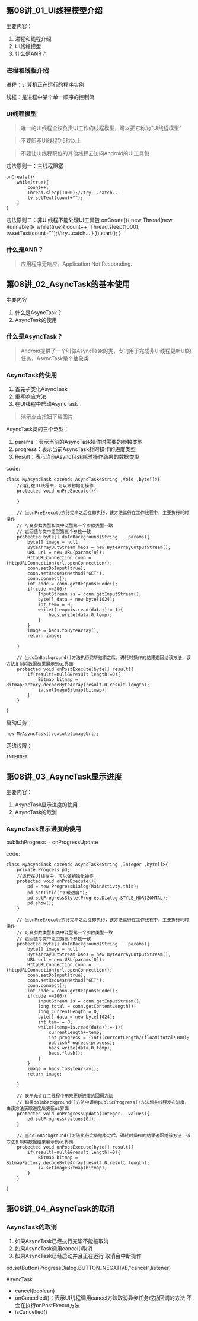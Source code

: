## 第08讲_01_UI线程模型介绍

主要内容：

1. 进程和线程介绍
2. UI线程模型
3. 什么是ANR？


### 进程和线程介绍

进程：计算机正在运行的程序实例

线程：是进程中某个单一顺序的控制流

### UI线程模型

> 唯一的UI线程全权负责UI工作的线程模型，可以把它称为“UI线程模型”

> 不要阻塞UI线程到5秒以上

> 不要让UI线程职位的其他线程去访问Android的UI工具包



违法原则一：主线程阻塞

	onCreate(){
		while(true){
			count++;
			Thread.sleep(1000);//try...catch...
			tv.setText(count+"");
		}
	}


违法原则二：非UI线程不能处理UI工具包
	onCreate(){
		 new Thread(new Runnable(){
			while(true){
				count++;
				Thread.sleep(1000);
				tv.setText(count+"");//try...catch...
			}
		}).start();
	}

### 什么是ANR？

> 应用程序无响应。Application Not Responding.

## 第08讲_02_AsyncTask的基本使用

主要内容

1. 什么是AsyncTask？
2. AsyncTask的使用


### 什么是AsyncTask？

> Android提供了一个叫做AsyncTask的类，专门用于完成非UI线程更新UI的任务，AsyncTask是个抽象类

### AsyncTask的使用

1. 首先子类化AsyncTask
2. 重写响应方法
3. 在UI线程中启动AsyncTask


> 演示点击按钮下载图片




AsyncTask类的三个泛型：

1. params：表示当前的AsyncTask操作时需要的参数类型
2. progress：表示当前AsyncTask耗时操作的进度类型
3. Result：表示当前AsyncTask耗时操作结果的数据类型


code:

	class MyAsyncTask extends AsyncTask<String ,Void ,byte[]>{
		//运行在UI线程中，可以做初始化操作
		protected void onPreExecute(){
			
		}
	
		// 当onPreExecute执行完毕之后立即执行，该方法运行在工作线程中，主要执行耗时操作
		// 可变参数类型和类中泛型第一个参数类型一致
		// 返回值与类中泛型第三个参数一致
		protected byte[] doInBackground(String... params){
			byte[] image = null;
			ByteArrayOutStream baos = new ByteArrayOutputStream();
			URL url = new URL(params[0]);
			HttpURLConnection conn = (HttpURLConnection)url.openConnection();
			conn.setDoInput(true);	
			conn.setRequestMethod("GET");
			conn.connect();
			int code = conn.getResponseCode();
			if(code ==200){
				InputStream is = conn.getInputStream();
				byte[] data = new byte[1024];
				int tem= = 0;
				while((temp=is.read(data))!=-1){
					baos.write(data,0,temp);
				}
			}
			image = baos.toByteArray();
			return image;
			
		}
	
		// 当doInBackground()方法执行完毕结束之后，讲耗时操作的结果返回给该方法，该方法复制将数据结果展示到ui界面
		protected void onPostExecute(byte[] result){
			if(result!=null&&result.length!=0){
				Bitmap bitmap = BitmapFactory.decodeByteArray(result,0,result.length);
				iv.setImageBitmap(bitmap);
			}
		}
	
	}


启动任务：

	new MyAsyncTask().excute(imageUrl);

网络权限：
	
	INTERNET

## 第08讲_03_AsyncTask显示进度

主要内容：

1. AsyncTask显示进度的使用
2. AsyncTask的取消


### AsyncTask显示进度的使用

publishProgress + onProgressUpdate


code:

	class MyAsyncTask extends AsyncTask<String ,Integer ,byte[]>{
		private Progress pd;
		//运行在UI线程中，可以做初始化操作
		protected void onPreExecute(){
			pd = new ProgressDialog(MainActivty.this);
			pd.setTitle("下载进度");
			pd.setProgressStyle(ProgressDialog.STYLE_HORIZONTAL);
			pd.show();
		}
	
		// 当onPreExecute执行完毕之后立即执行，该方法运行在工作线程中，主要执行耗时操作
		// 可变参数类型和类中泛型第一个参数类型一致
		// 返回值与类中泛型第三个参数一致
		protected byte[] doInBackground(String... params){
			byte[] image = null;
			ByteArrayOutStream baos = new ByteArrayOutputStream();
			URL url = new URL(params[0]);
			HttpURLConnection conn = (HttpURLConnection)url.openConnection();
			conn.setDoInput(true);	
			conn.setRequestMethod("GET");
			conn.connect();
			int code = conn.getResponseCode();
			if(code ==200){
				InputStream is = conn.getInputStream();
				long total = conn.getContentLength();
				long currentLength = 0;
				byte[] data = new byte[1024];
				int tem= = 0;
				while((temp=is.read(data))!=-1){
					currentLength+=temp;
					int progress = (int)(currentLength/(float)total*100);
					publishProgress(progess);
					baos.write(data,0,temp);
					baos.flush();
				}
			}
			image = baos.toByteArray();
			return image;
			
		}
		
		// 表示允许在主线程中用来更新进度的回调方法
		// 如果doInbackground()方法中调用publicProgress()方法想主线程发布进度，由该方法获取进度后更新ui界面
		protected void onProgressUpdata(Integer...values){
			pd.setProgress(values[0]);
		}
	
		// 当doInBackground()方法执行完毕结束之后，讲耗时操作的结果返回给该方法，该方法复制将数据结果展示到ui界面
		protected void onPostExecute(byte[] result){
			if(result!=null&&result.length!=0){
				Bitmap bitmap = BitmapFactory.decodeByteArray(result,0,result.length);
				iv.setImageBitmap(bitmap);
			}
		}
	
	}


## 第08讲_04_AsyncTask的取消


### AsyncTask的取消

1. 如果AsyncTask已经执行完毕不能被取消
2. 如果AsyncTask调用cancel()取消
3. 如果AsyncTask已经启动并且正在运行 取消会中断操作



pd.setButton(ProgressDialog.BUTTON_NEGATIVE,"cancel",listener)


AsyncTask

- cancel(boolean)
- onCancelled()：表示UI线程调用cancel方法取消异步任务成功回调的方法.不会在执行onPostExecut方法
- isCancelled()